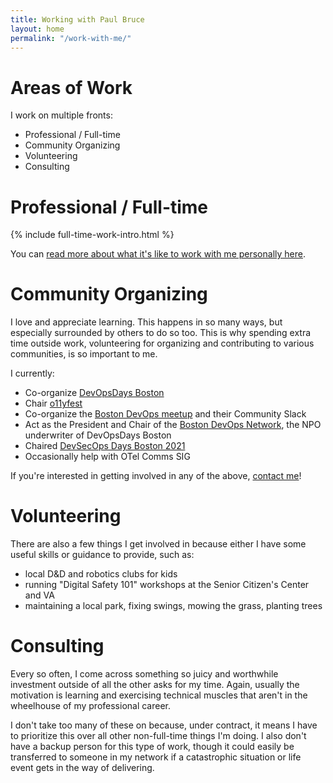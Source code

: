 ```yaml
---
title: Working with Paul Bruce
layout: home
permalink: "/work-with-me/"
---
```


# Areas of Work

I work on multiple fronts:

* Professional / Full-time
* Community Organizing
* Volunteering
* Consulting

# Professional / Full-time

{% include full-time-work-intro.html %}

You can [read more about what it's like to work with me personally here](/working-with-paul).

# Community Organizing

I love and appreciate learning. This happens in so many ways, but especially surrounded
 by others to do so too. This is why spending extra time outside work, volunteering
 for organizing and contributing to various communities, is so important to me.

I currently:

* Co-organize [DevOpsDays Boston](https://devopsdays.org/events/2022-boston/welcome/)
* Chair [o11yfest](https://o11yfest.org/)
* Co-organize the [Boston DevOps meetup](https://www.meetup.com/Boston-Devops/) and their Community Slack
* Act as the President and Chair of the [Boston DevOps Network](https://bostondevopsnetwork.org/), the NPO underwriter of DevOpsDays Boston
* Chaired [DevSecOps Days Boston 2021](https://devsecopsdaysboston.org/)
* Occasionally help with OTel Comms SIG

If you're interested in getting involved in any of the above, [contact me](/contact)!

# Volunteering

There are also a few things I get involved in because either I have some useful skills
 or guidance to provide, such as:

- local D&D and robotics clubs for kids
- running "Digital Safety 101" workshops at the Senior Citizen's Center and VA
- maintaining a local park, fixing swings, mowing the grass, planting trees

# Consulting

Every so often, I come across something so juicy and worthwhile investment outside
 of all the other asks for my time. Again, usually the motivation is learning and
 exercising technical muscles that aren't in the wheelhouse of my professional career.

I don't take too many of these on because, under contract, it means I have to prioritize
 this over all other non-full-time things I'm doing. I also don't have a backup person
 for this type of work, though it could easily be transferred to someone in my network
 if a catastrophic situation or life event gets in the way of delivering.
